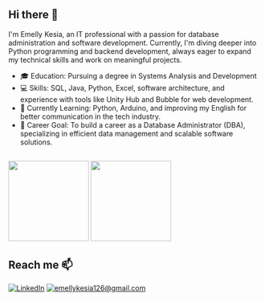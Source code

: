 ## Hi there 👋

I'm Emelly Kesia, an IT professional with a passion for database administration and software development. Currently, I'm diving deeper into Python programming and backend development, always eager to expand my technical skills and work on meaningful projects.

- 🎓 Education: Pursuing a degree in Systems Analysis and Development
- 💻 Skills: SQL, Java, Python, Excel, software architecture, and experience with tools like Unity Hub and Bubble for web development.
- 🌱 Currently Learning: Python, Arduino, and improving my English for better communication in the tech industry.
- 🎯 Career Goal: To build a career as a Database Administrator (DBA), specializing in efficient data management and scalable software solutions.
##
<div>
<img height="160em" src="https://github-readme-stats.vercel.app/api?username=emellykesia&show_icons=true&theme=tokyonight&include_all_commits=true&count_private=true"/>
<img height="160em" src="https://github-readme-stats.vercel.app/api/top-langs/?username=emellykesia&layout=compact&langs_count=16&theme=tokyonight"/>
<h2 align="left">Reach me 📫</h2>

[![LinkedIn](https://img.shields.io/badge/LinkedIn-0077B5?style=for-the-badge&logo=linkedin&logoColor=white)](https://www.linkedin.com/in/emelly-kesia/)
[![emellykesia126@gmail.com](https://img.shields.io/badge/emellykesia126@gmail.com-D14836?style=for-the-badge&logo=gmail&logoColor=white)](mailto:emellykesia126@gmail.com)


